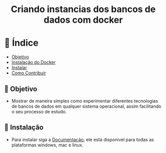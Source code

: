 <h1 align="center">
  Criando instancias dos bancos de dados com docker
</h1>

# :bookmark_tabs: Índice

- [Objetivo](#objetivo)
- [Instalação do Docker](#instalação-do-docker)
- [Instalar](#como-usar)
- [Como Contribuir](#como-contribuir)


<a id="objetivo"></a>
## :dart: Objetivo

- Mostrar de maneira simples como experimentar diferentes tecnologias de bancos de dados em qualquer sistema operacional, assim facilitando o seu processo de estudo.

<a id="instalação-do-docker"></a>
## :key: Instalação 

- Para instalar siga a [Documentação](https://docs.docker.com/get-docker/), ele está disponivel para todas as plataformas windows, mac e linux.


